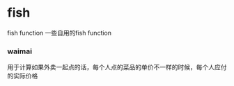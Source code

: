 # fish
fish function
一些自用的fish function





### waimai

用于计算如果外卖一起点的话，每个人点的菜品的单价不一样的时候，每个人应付的实际价格

